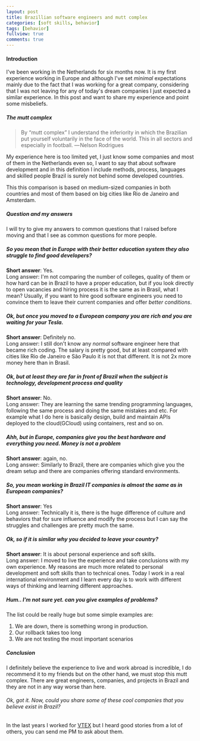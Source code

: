 ```yaml
---
layout: post
title: Brazillian software engineers and mutt complex
categories: [soft skills, behavior]
tags: [behavior]
fullview: true
comments: true
---
```

#### Introduction
I've been working in the Netherlands for six months now. It is my first experience working in Europe and although I've set _minimal_ expectations mainly due to the fact that I was working for a great company, considering that I was not leaving for any of today's dream companies I just expected a similar experience.
In this post and want to share my experience and point some misbeliefs.

##### The mutt complex
> By “mutt complex” I understand the inferiority in which the Brazilian put yourself voluntarily in the face of the world. This in all sectors and especially in football.
— Nelson Rodrigues

My experience here is too limited yet, I just know some companies and most of them in the Netherlands even so, I want to say that about software development and in this definition I include methods, process, languages and skilled people Brazil is surely not behind some developed countries.  

This this comparison is based on medium-sized companies in both countries and most of them based on big cities like Rio de Janeiro and Amsterdam.

##### Question and my answers
I will try to give my answers to common questions that I raised before moving and that I see as common questions for more people.

##### So you mean that in Europe with their better education system they also struggle to find good developers?
**Short answer**: Yes.  
Long answer: I'm not comparing the number of colleges, quality of them or how hard can be in Brazil to have a proper education, but if you look directly to open vacancies and hiring process it is the same as in Brasil, what I mean? Usually, if you want to hire good software engineers you need to convince them to leave their current companies and offer _better conditions_. 

##### Ok, but once you moved to a European company you are rich and you are waiting for your Tesla.
**Short answer**: Definitely no.  
Long answer: I still don't know any _normal_ software engineer here that became rich coding. The salary is pretty good, but at least compared with cities like Rio de Janeiro e São Paulo it is not that different. It is not 2x more money here than in Brasil.

##### Ok, but at least they are far in front of Brazil when the subject is technology, development process and quality
**Short answer**: No.  
Long answer: They are learning the same trending programming languages, following the same process and doing the same mistakes and etc. For example what I do here is basically design, build and maintain APIs deployed to the cloud(GCloud) using containers, rest and so on.

##### Ahh, but in Europe, companies give you the best hardware and everything you need. Money is not a problem
**Short answer**: again, no.  
Long answer: Similarly to Brazil, there are companies which give you the dream setup and there are companies offering standard environments.

##### So, you mean working in Brazil IT companies is almost the same as in European companies?
**Short answer**: Yes  
Long answer: Technically it is, there is the huge difference of culture and behaviors that for sure influence and modify the process but I can say the struggles and challenges are pretty much the same.

##### Ok, so if it is similar why you decided to leave your country?
**Short answer**: It is about personal experience and soft skills.  
Long answer: I moved to live the experience and take conclusions with my own experience. My reasons are much more related to personal development and soft skills than to technical ones. Today I work in a real international environment and I learn every day is to work with different ways of thinking and learning different approaches.

##### Hum.. I'm not sure yet. can you give examples of problems?
The list could be really huge but some simple examples are:  
1. We are down, there is something wrong in production.
2. Our rollback takes too long
3. We are not testing the most important scenarios


##### Conclusion
I definitely believe the experience to live and work abroad is incredible, I do recommend it to my friends but on the other hand, we must stop this mutt complex. There are great engineers, companies, and projects in Brazil and they are not in any way worse than here.

###### Ok, got it. Now, could you share some of these cool companies that you believe exist in Brazil?
In the last years I worked for [VTEX](https://vtex.workable.com/) but I heard good stories from a lot of others, you can send me PM to ask about them.


 